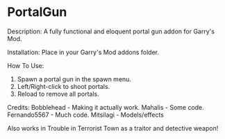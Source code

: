 PortalGun
=========
Description:
A fully functional and eloquent portal gun addon for Garry's Mod.

Installation:
Place in your Garry's Mod addons folder.

How To Use:
1. Spawn a portal gun in the spawn menu.
2. Left/Right-click to shoot portals.
3. Reload to remove all portals.

Credits:
Bobblehead - Making it actually work.
Mahalis - Some code.
Fernando5567 - Much code.
Mitsilagi - Models/effects


Also works in Trouble in Terrorist Town as a traitor and detective weapon!
